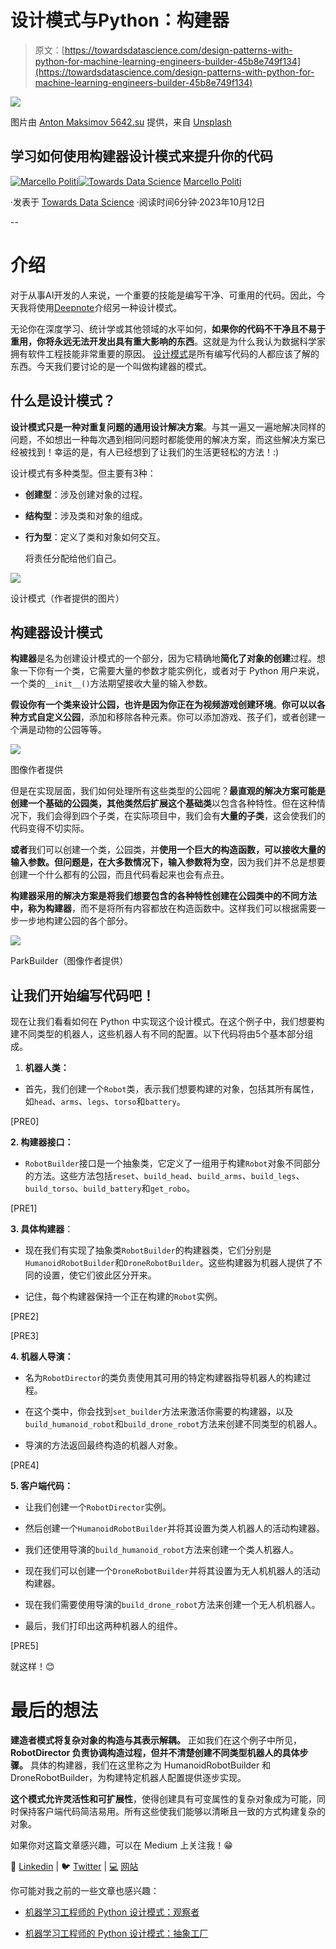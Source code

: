 # 设计模式与Python：构建器

> 原文：[https://towardsdatascience.com/design-patterns-with-python-for-machine-learning-engineers-builder-45b8e749f134](https://towardsdatascience.com/design-patterns-with-python-for-machine-learning-engineers-builder-45b8e749f134)

![](../Images/99232beba3fbbac79e36336d6ca78b6d.png)

图片由 [Anton Maksimov 5642.su](https://unsplash.com/@juvnsky?utm_source=medium&utm_medium=referral) 提供，来自 [Unsplash](https://unsplash.com/?utm_source=medium&utm_medium=referral)

## 学习如何使用构建器设计模式来提升你的代码

[](https://medium.com/@marcellopoliti?source=post_page-----45b8e749f134--------------------------------)[![Marcello Politi](../Images/484e44571bd2e75acfe5fef3146ab3c2.png)](https://medium.com/@marcellopoliti?source=post_page-----45b8e749f134--------------------------------)[](https://towardsdatascience.com/?source=post_page-----45b8e749f134--------------------------------)[![Towards Data Science](../Images/a6ff2676ffcc0c7aad8aaf1d79379785.png)](https://towardsdatascience.com/?source=post_page-----45b8e749f134--------------------------------) [Marcello Politi](https://medium.com/@marcellopoliti?source=post_page-----45b8e749f134--------------------------------)

·发表于 [Towards Data Science](https://towardsdatascience.com/?source=post_page-----45b8e749f134--------------------------------) ·阅读时间6分钟·2023年10月12日

--

# 介绍

对于从事AI开发的人来说，一个重要的技能是编写干净、可重用的代码。因此，今天我将使用[Deepnote](https://deepnote.com/)介绍另一种设计模式。

无论你在深度学习、统计学或其他领域的水平如何，**如果你的代码不干净且不易于重用，你将永远无法开发出具有重大影响的东西**。这就是为什么我认为数据科学家拥有软件工程技能非常重要的原因。 [设计模式](https://en.wikipedia.org/wiki/Software_design_pattern)是所有编写代码的人都应该了解的东西。今天我们要讨论的是一个叫做构建器的模式。

## 什么是设计模式？

**设计模式只是一种对重复问题的通用设计解决方案**。与其一遍又一遍地解决同样的问题，不如想出一种每次遇到相同问题时都能使用的解决方案，而这些解决方案已经被找到！幸运的是，有人已经想到了让我们的生活更轻松的方法！:)

设计模式有多种类型。但主要有3种：

+   **创建型**：涉及创建对象的过程。

+   **结构型**：涉及类和对象的组成。

+   **行为型**：定义了类和对象如何交互。

    将责任分配给他们自己。

![](../Images/180b625cacb241d44c7f853dc462d4d9.png)

设计模式（作者提供的图片）

## 构建器设计模式

**构建器**是名为创建设计模式的一个部分，因为它精确地**简化了对象的创建**过程。想象一下你有一个类，它需要大量的参数才能实例化，或者对于 Python 用户来说，一个类的`__init__()`方法期望接收大量的输入参数。

**假设你有一个类来设计公园，也许是因为你正在为视频游戏创建环境**。**你可以以各种方式自定义公园**，添加和移除各种元素。你可以添加游戏、孩子们，或者创建一个满是动物的公园等等。

![](../Images/48e767e268517a7010a34394289328aa.png)

图像作者提供

但是在实现层面，我们如何处理所有这些类型的公园呢？**最直观的解决方案可能是创建一个基础的公园类，其他类然后扩展这个基础类**以包含各种特性。但在这种情况下，我们会得到四个子类，在实际项目中，我们会有**大量的子类**，这会使我们的代码变得不切实际。

**或者**我们可以创建一个类，公园类，并**使用一个巨大的构造函数，可以接收大量的输入参数。但问题是，在大多数情况下，输入参数将为空**，因为我们并不总是想要创建一个什么都有的公园，而且代码看起来也会有点丑。

**构建器采用的解决方案是将我们想要包含的各种特性创建在公园类中的不同方法中，称为构建器**，而不是将所有内容都放在构造函数中。这样我们可以根据需要一步一步地构建公园的各个部分。

![](../Images/03062d08a2704c07879705a39dc4c3ca.png)

ParkBuilder（图像作者提供）

## 让我们开始编写代码吧！

现在让我们看看如何在 Python 中实现这个设计模式。在这个例子中，我们想要构建不同类型的机器人，这些机器人有不同的配置。以下代码将由5个基本部分组成。

1.  **机器人类：**

+   首先，我们创建一个`Robot`类，表示我们想要构建的对象，包括其所有属性，如`head`、`arms`、`legs`、`torso`和`battery`。

[PRE0]

**2\. 构建器接口：**

+   `RobotBuilder`接口是一个抽象类，它定义了一组用于构建`Robot`对象不同部分的方法。这些方法包括`reset`、`build_head`、`build_arms`、`build_legs`、`build_torso`、`build_battery`和`get_robo`。

[PRE1]

**3\. 具体构建器**：

+   现在我们有实现了抽象类`RobotBuilder`的构建器类，它们分别是`HumanoidRobotBuilder`和`DroneRobotBuilder`。这些构建器为机器人提供了不同的设置，使它们彼此区分开来。

+   记住，每个构建器保持一个正在构建的`Robot`实例。

[PRE2]

[PRE3]

**4\. 机器人导演：**

+   名为`RobotDirector`的类负责使用其可用的特定构建器指导机器人的构建过程。

+   在这个类中，你会找到`set_builder`方法来激活你需要的构建器，以及`build_humanoid_robot`和`build_drone_robot`方法来创建不同类型的机器人。

+   导演的方法返回最终构造的机器人对象。

[PRE4]

**5\. 客户端代码：**

+   让我们创建一个`RobotDirector`实例。

+   然后创建一个`HumanoidRobotBuilder`并将其设置为类人机器人的活动构建器。

+   我们还使用导演的`build_humanoid_robot`方法来创建一个类人机器人。

+   现在我们可以创建一个`DroneRobotBuilder`并将其设置为无人机机器人的活动构建器。

+   现在我们需要使用导演的`build_drone_robot`方法来创建一个无人机机器人。

+   最后，我们打印出这两种机器人的组件。

[PRE5]

就这样！😊

# 最后的想法

**建造者模式将复杂对象的构造与其表示解耦。** 正如我们在这个例子中所见，**RobotDirector 负责协调构造过程，但并不清楚创建不同类型机器人的具体步骤。** 具体的构建器，我们在这里称之为 HumanoidRobotBuilder 和 DroneRobotBuilder，为构建特定机器人配置提供逐步实现。

**这个模式允许灵活性和可扩展性**，使得创建具有可变属性的复杂对象成为可能，同时保持客户端代码简洁易用。所有这些使我们能够以清晰且一致的方式构建复杂的对象。

如果你对这篇文章感兴趣，可以在 Medium 上关注我！😁

💼 [Linkedin](https://www.linkedin.com/in/marcello-politi/) ️| 🐦 [Twitter](https://twitter.com/_March08_) | [💻](https://emojiterra.com/laptop-computer/) [网站](https://marcello-politi.super.site/)

你可能对我之前的一些文章也感兴趣：

+   [机器学习工程师的 Python 设计模式：观察者](/design-patterns-with-python-for-machine-learning-engineers-observer-23cde7ecb2ed)

+   [机器学习工程师的 Python 设计模式：抽象工厂](/design-patterns-with-python-for-machine-learning-engineers-abstract-factory-f761f89a3c12)
